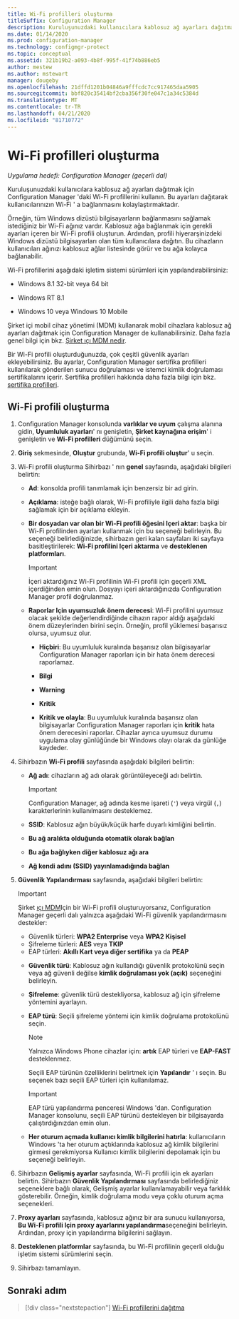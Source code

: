 ```yaml
---
title: Wi-Fi profilleri oluşturma
titleSuffix: Configuration Manager
description: Kuruluşunuzdaki kullanıcılara kablosuz ağ ayarları dağıtmak için Configuration Manager ' de Wi-Fi profillerini nasıl kullanacağınızı öğrenin.
ms.date: 01/14/2020
ms.prod: configuration-manager
ms.technology: configmgr-protect
ms.topic: conceptual
ms.assetid: 321b19b2-a093-4b8f-995f-41f74b886eb5
author: mestew
ms.author: mstewart
manager: dougeby
ms.openlocfilehash: 21dffd1201b04846a9fffcdc7cc917465daa5905
ms.sourcegitcommit: bbf820c35414bf2cba356f30fe047c1a34c5384d
ms.translationtype: MT
ms.contentlocale: tr-TR
ms.lasthandoff: 04/21/2020
ms.locfileid: "81710772"
---
```

# <a name="create-wi-fi-profiles"></a>Wi-Fi profilleri oluşturma

*Uygulama hedefi: Configuration Manager (geçerli dal)*

Kuruluşunuzdaki kullanıcılara kablosuz ağ ayarları dağıtmak için Configuration Manager 'daki Wi-Fi profillerini kullanın. Bu ayarları dağıtarak kullanıcılarınızın Wi-Fi ' a bağlanmasını kolaylaştırmaktadır.  

Örneğin, tüm Windows dizüstü bilgisayarların bağlanmasını sağlamak istediğiniz bir Wi-Fi ağınız vardır. Kablosuz ağa bağlanmak için gerekli ayarları içeren bir Wi-Fi profili oluşturun. Ardından, profili hiyerarşinizdeki Windows dizüstü bilgisayarları olan tüm kullanıcılara dağıtın. Bu cihazların kullanıcıları ağınızı kablosuz ağlar listesinde görür ve bu ağa kolayca bağlanabilir.  

Wi-Fi profillerini aşağıdaki işletim sistemi sürümleri için yapılandırabilirsiniz:

- Windows 8.1 32-bit veya 64 bit

- Windows RT 8.1

- Windows 10 veya Windows 10 Mobile

Şirket içi mobil cihaz yönetimi (MDM) kullanarak mobil cihazlara kablosuz ağ ayarları dağıtmak için Configuration Manager de kullanabilirsiniz. Daha fazla genel bilgi için bkz. [Şirket ıçı MDM nedir](../../mdm/understand/manage-mobile-devices-with-on-premises-infrastructure.md).

Bir Wi-Fi profili oluşturduğunuzda, çok çeşitli güvenlik ayarları ekleyebilirsiniz. Bu ayarlar, Configuration Manager sertifika profilleri kullanılarak gönderilen sunucu doğrulaması ve istemci kimlik doğrulaması sertifikalarını içerir. Sertifika profilleri hakkında daha fazla bilgi için bkz. [sertifika profilleri](introduction-to-certificate-profiles.md).

## <a name="create-a-wi-fi-profile"></a>Wi-Fi profili oluşturma

1. Configuration Manager konsolunda **varlıklar ve uyum** çalışma alanına gidin, **Uyumluluk ayarları**' nı genişletin, **Şirket kaynağına erişim**' i genişletin ve **Wi-Fi profilleri** düğümünü seçin.

1. **Giriş** sekmesinde, **Oluştur** grubunda, **Wi-Fi profili oluştur**' u seçin.

1. Wi-Fi profili oluşturma Sihirbazı ' nın **genel** sayfasında, aşağıdaki bilgileri belirtin:

    - **Ad**: konsolda profili tanımlamak için benzersiz bir ad girin.

    - **Açıklama**: isteğe bağlı olarak, Wi-Fi profiliyle ilgili daha fazla bilgi sağlamak için bir açıklama ekleyin.

    - **Bir dosyadan var olan bir Wi-Fi profili öğesini Içeri aktar**: başka bir Wi-Fi profilinden ayarları kullanmak için bu seçeneği belirleyin. Bu seçeneği belirlediğinizde, sihirbazın geri kalan sayfaları iki sayfaya basitleştirilerek: **Wi-Fi profilini Içeri aktarma** ve **desteklenen platformları**.

        > [!IMPORTANT]
        > İçeri aktardığınız Wi-Fi profilinin Wi-Fi profili için geçerli XML içerdiğinden emin olun. Dosyayı içeri aktardığınızda Configuration Manager profil doğrulanmaz.

    - **Raporlar Için uyumsuzluk önem derecesi**: Wi-Fi profilini uyumsuz olacak şekilde değerlendirdiğinde cihazın rapor aldığı aşağıdaki önem düzeylerinden birini seçin. Örneğin, profil yüklemesi başarısız olursa, uyumsuz olur.

        - **Hiçbiri**: Bu uyumluluk kuralında başarısız olan bilgisayarlar Configuration Manager raporları için bir hata önem derecesi raporlamaz.

        - **Bilgi**

        - **Warning**

        - **Kritik**

        - **Kritik ve olayla**: Bu uyumluluk kuralında başarısız olan bilgisayarlar Configuration Manager raporları için **kritik** hata önem derecesini raporlar. Cihazlar ayrıca uyumsuz durumu uygulama olay günlüğünde bir Windows olayı olarak da günlüğe kaydeder.

1. Sihirbazın **Wi-Fi profili** sayfasında aşağıdaki bilgileri belirtin:

    - **Ağ adı**: cihazların ağ adı olarak görüntüleyeceği adı belirtin.

        > [!IMPORTANT]
        > Configuration Manager, ağ adında kesme işareti (`'`) veya virgül (`,`) karakterlerinin kullanılmasını desteklemez.

    - **SSID**: Kablosuz ağın büyük/küçük harfe duyarlı kimliğini belirtin.

    - **Bu ağ aralıkta olduğunda otomatik olarak bağlan**
    - **Bu ağa bağlıyken diğer kablosuz ağı ara**
    - **Ağ kendi adını (SSID) yayınlamadığında bağlan**

1. **Güvenlik Yapılandırması** sayfasında, aşağıdaki bilgileri belirtin:

    > [!IMPORTANT]
    > Şirket [ıçı MDM](../../mdm/understand/manage-mobile-devices-with-on-premises-infrastructure.md)Için bir Wi-Fi profili oluşturuyorsanız, Configuration Manager geçerli dalı yalnızca aşağıdaki Wi-Fi güvenlik yapılandırmasını destekler:  
    >
    > - Güvenlik türleri: **WPA2 Enterprise** veya **WPA2 Kişisel**  
    > - Şifreleme türleri: **AES** veya **TKIP**  
    > - EAP türleri: **Akıllı Kart veya diğer sertifika** ya da **PEAP**  

    - **Güvenlik türü**: Kablosuz ağın kullandığı güvenlik protokolünü seçin veya ağ güvenli değilse **kimlik doğrulaması yok (açık)** seçeneğini belirleyin.

    - **Şifreleme**: güvenlik türü destekliyorsa, kablosuz ağ için şifreleme yöntemini ayarlayın.

    - **EAP türü**: Seçili şifreleme yöntemi için kimlik doğrulama protokolünü seçin.

        > [!NOTE]
        > Yalnızca Windows Phone cihazlar için: **artık** EAP türleri ve **EAP-FAST** desteklenmez.

        Seçili EAP türünün özelliklerini belirtmek için **Yapılandır** ' ı seçin. Bu seçenek bazı seçili EAP türleri için kullanılamaz.

        > [!IMPORTANT]
        > EAP türü yapılandırma penceresi Windows 'dan. Configuration Manager konsolunu, seçili EAP türünü destekleyen bir bilgisayarda çalıştırdığınızdan emin olun.

    - **Her oturum açmada kullanıcı kimlik bilgilerini hatırla**: kullanıcıların Windows 'ta her oturum açtıklarında kablosuz ağ kimlik bilgilerini girmesi gerekmiyorsa Kullanıcı kimlik bilgilerini depolamak için bu seçeneği belirleyin.

1. Sihirbazın **Gelişmiş ayarlar** sayfasında, Wi-Fi profili için ek ayarları belirtin. Sihirbazın **Güvenlik Yapılandırması** sayfasında belirlediğiniz seçeneklere bağlı olarak, Gelişmiş ayarlar kullanılamayabilir veya farklılık gösterebilir. Örneğin, kimlik doğrulama modu veya çoklu oturum açma seçenekleri.

1. **Proxy ayarları** sayfasında, kablosuz ağınız bir ara sunucu kullanıyorsa, **Bu Wi-Fi profili Için proxy ayarlarını yapılandırma**seçeneğini belirleyin. Ardından, proxy için yapılandırma bilgilerini sağlayın.

1. **Desteklenen platformlar** sayfasında, bu Wi-Fi profilinin geçerli olduğu işletim sistemi sürümlerini seçin.

1. Sihirbazı tamamlayın.

## <a name="next-step"></a>Sonraki adım

> [!div class="nextstepaction"]
> [Wi-Fi profillerini dağıtma](deploy-wifi-vpn-email-cert-profiles.md)

